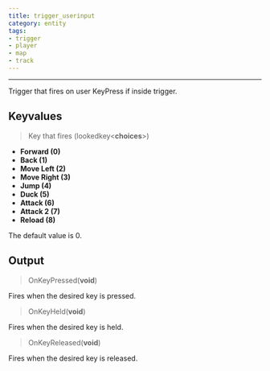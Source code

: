 ```yaml
---
title: trigger_userinput
category: entity
tags:
- trigger
- player
- map
- track
---
```

----
Trigger that fires on user KeyPress if inside trigger.

## Keyvalues

> Key that fires (lookedkey&lt;**choices**&gt;)
 - **Forward (0)**
 - **Back (1)**
 - **Move Left (2)**
 - **Move Right (3)**
 - **Jump (4)**
 - **Duck (5)**
 - **Attack (6)**
 - **Attack 2 (7)**
 - **Reload (8)**

The default value is 0.

## Output

> OnKeyPressed(**void**)

Fires when the desired key is pressed.

> OnKeyHeld(**void**)

Fires when the desired key is held.

> OnKeyReleased(**void**)

Fires when the desired key is released.
